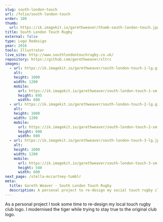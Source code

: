 ```yaml
---
slug: south-london-touch
url: /folio/south-london-touch
order: 100
thumb:
  url: https://ik.imagekit.io/garethweaver/thumb-south-london-touch.jpg
title: South London Touch Rugby
external: false
type: Logo Redesign
year: 2016
tools: Illustrator
live_site: http://www.southlondontouchrugby.co.uk/
repository: https://github.com/garethweaver/sltrc
images:
  - url: https://ik.imagekit.io/garethweaver/south-london-touch-1-lg.gif
    alt:
    height: 1000
    width: 1200
    mobile:
      url: https://ik.imagekit.io/garethweaver/south-london-touch-1-sm.gif
      height: 695
      width: 600
  - url: https://ik.imagekit.io/garethweaver/south-london-touch-2-lg.gif
    alt:
    height: 1000
    width: 1200
    mobile:
      url: https://ik.imagekit.io/garethweaver/south-london-touch-2-sm.gif
      height: 600
      width: 600
  - url: https://ik.imagekit.io/garethweaver/south-london-touch-3-lg.jpg
    alt:
    height: 1000
    width: 1200
    mobile:
      url: https://ik.imagekit.io/garethweaver/south-london-touch-3-sm.jpg
      height: 540
      width: 600
next_page: /stella-mccartney-tumblr
meta:
  title: Gareth Weaver - South London Touch Rugby
  description: A personal project to re-design my social touch rugby club's logo
---
```

As a personal project I took some time to re-design my local touch
rugby club logo. I modernised the tiger while trying to stay true to the original
club logo.
